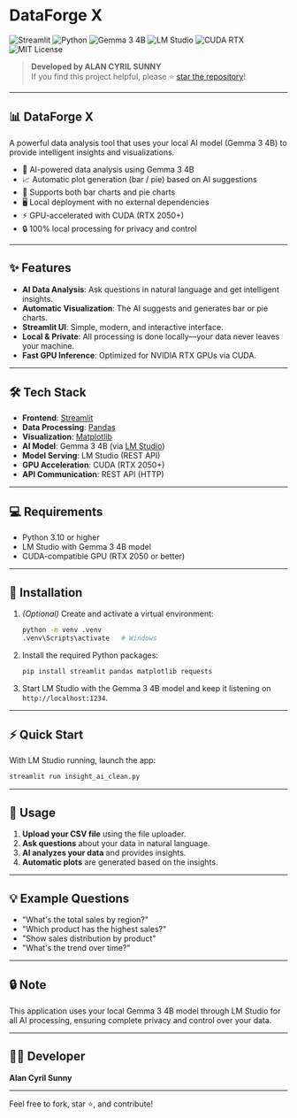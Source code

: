 # DataForge X

![Streamlit](https://img.shields.io/badge/Frontend-Streamlit-orange)
![Python](https://img.shields.io/badge/Language-Python%203.10+-blue)
![Gemma 3 4B](https://img.shields.io/badge/Model-Gemma%203%204B-purple)
![LM Studio](https://img.shields.io/badge/Serving-LM%20Studio-orange)
![CUDA RTX](https://img.shields.io/badge/GPU-RTX%202050%2B-green)
![MIT License](https://img.shields.io/badge/License-MIT-blue)

> **Developed by ALAN CYRIL SUNNY**  
> If you find this project helpful, please ⭐ [star the repository](https://github.com/yourusername/dataforge-x)!

---

## 📊 DataForge X

A powerful data analysis tool that uses your local AI model (Gemma 3 4B) to provide intelligent insights and visualizations.

- 🤖 AI-powered data analysis using Gemma 3 4B  
- 📈 Automatic plot generation (bar / pie) based on AI suggestions  
- 🥧 Supports both bar charts and pie charts  
- 🖥️ Local deployment with no external dependencies  
- ⚡ GPU-accelerated with CUDA (RTX 2050+)  
- 🔒 100% local processing for privacy and control  

---

## ✨ Features

- **AI Data Analysis**: Ask questions in natural language and get intelligent insights.
- **Automatic Visualization**: The AI suggests and generates bar or pie charts.
- **Streamlit UI**: Simple, modern, and interactive interface.
- **Local & Private**: All processing is done locally—your data never leaves your machine.
- **Fast GPU Inference**: Optimized for NVIDIA RTX GPUs via CUDA.

---

## 🛠️ Tech Stack

- **Frontend**: [Streamlit](https://streamlit.io/)
- **Data Processing**: [Pandas](https://pandas.pydata.org/)
- **Visualization**: [Matplotlib](https://matplotlib.org/)
- **AI Model**: Gemma 3 4B (via [LM Studio](https://lmstudio.ai/))
- **Model Serving**: LM Studio (REST API)
- **GPU Acceleration**: CUDA (RTX 2050+)
- **API Communication**: REST API (HTTP)

---

## 💻 Requirements

- Python 3.10 or higher
- LM Studio with Gemma 3 4B model
- CUDA-compatible GPU (RTX 2050 or better)

---

## 🚀 Installation

1. *(Optional)* Create and activate a virtual environment:
   ```bash
   python -m venv .venv
   .venv\Scripts\activate   # Windows
   ```

2. Install the required Python packages:
   ```bash
   pip install streamlit pandas matplotlib requests
   ```

3. Start LM Studio with the Gemma 3 4B model and keep it listening on `http://localhost:1234`.

---

## ⚡ Quick Start

With LM Studio running, launch the app:
```bash
streamlit run insight_ai_clean.py
```

---

## 📝 Usage

1. **Upload your CSV file** using the file uploader.
2. **Ask questions** about your data in natural language.
3. **AI analyzes your data** and provides insights.
4. **Automatic plots** are generated based on the insights.

---

## 💡 Example Questions

- "What's the total sales by region?"
- "Which product has the highest sales?"
- "Show sales distribution by product"
- "What's the trend over time?"

---

## 🔒 Note

This application uses your local Gemma 3 4B model through LM Studio for all AI processing, ensuring complete privacy and control over your data.

---

## 👨‍💻 Developer

**Alan Cyril Sunny**

---

Feel free to fork, star ⭐, and contribute!
